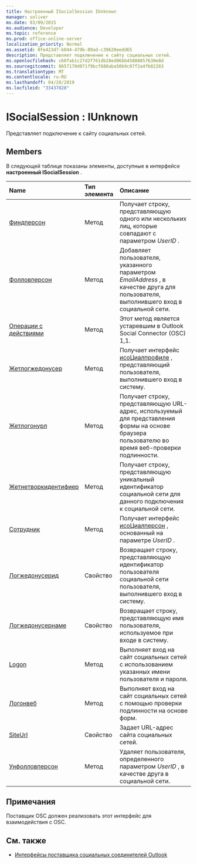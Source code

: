 ```yaml
---
title: Настроенный ISocialSession IUnknown
manager: soliver
ms.date: 03/09/2015
ms.audience: Developer
ms.topic: reference
ms.prod: office-online-server
localization_priority: Normal
ms.assetid: 0fe423d7-b044-479b-89ad-c39620eedd65
description: Представляет подключение к сайту социальных сетей.
ms.openlocfilehash: c60fab1c27d2f761db28ed06bb45080857630e8d
ms.sourcegitcommit: 8657170d071f9bcf680aba50b9c07f2a4fb82283
ms.translationtype: MT
ms.contentlocale: ru-RU
ms.lasthandoff: 04/28/2019
ms.locfileid: "33437828"
---
```

# <a name="isocialsession--iunknown"></a>ISocialSession : IUnknown

Представляет подключение к сайту социальных сетей.
  
## <a name="members"></a>Members

В следующей таблице показаны элементы, доступные в интерфейсе **настроенный ISocialSession** . 
  
|**Name**|**Тип элемента**|**Описание**|
|:-----|:-----|:-----|
|[Финдперсон](isocialsession-findperson.md) <br/> |Метод  <br/> |Получает строку, представляющую одного или нескольких лиц, которые совпадают с параметром _UserID_ .  <br/> |
|[Фолловперсон](isocialsession-followperson.md) <br/> |Метод  <br/> |Добавляет пользователя, указанного параметром _EmailAddress_ , в качестве друга для пользователя, выполнившего вход в социальной сети.  <br/> |
|[Операции с действиями](isocialsession-getactivities.md) <br/> |Метод  <br/> |Этот метод является устаревшим в Outlook Social Connector (OSC) 1,1.  <br/> |
|[Жетлогжедонусер](isocialsession-getloggedonuser.md) <br/> |Метод  <br/> |Получает интерфейс [исоЦиалпрофиле](isocialprofileisocialperson.md) , представляющий пользователя, выполнившего вход в систему.  <br/> |
|[Жетлогонурл](isocialsession-getlogonurl.md) <br/> |Метод  <br/> |Получает строку, представляющую URL-адрес, используемый для представления формы на основе браузера пользователю во время веб-проверки подлинности.  <br/> |
|[Жетнетворкидентифиер](isocialsession-getnetworkidentifier.md) <br/> |Метод  <br/> |Получает строку, представляющую уникальный идентификатор социальной сети для данного подключения к социальной сети.  <br/> |
|[Сотрудник](isocialsession-getperson.md) <br/> |Метод  <br/> |Получает интерфейс [исоЦиалперсон](isocialpersoniunknown.md) , основанный на параметре _UserID_ .  <br/> |
|[Логжедонусерид](isocialsession-loggedonuserid.md) <br/> |Свойство  <br/> |Возвращает строку, представляющую идентификатор пользователя социальной сети пользователя, выполнившего вход в систему.  <br/> |
|[Логжедонусернаме](isocialsession-loggedonusername.md) <br/> |Свойство  <br/> |Возвращает строку, представляющую имя пользователя, используемое при входе в систему.  <br/> |
|[Logon](isocialsession-logon.md) <br/> |Метод  <br/> |Выполняет вход на сайт социальных сетей с использованием указанных имени пользователя и пароля.  <br/> |
|[Логонвеб](isocialsession-logonweb.md) <br/> |Метод  <br/> |Выполняет вход на сайт социальных сетей с помощью проверки подлинности на основе форм.  <br/> |
|[SiteUrl](isocialsession-siteurl.md) <br/> |Свойство  <br/> |Задает URL-адрес сайта социальных сетей.  <br/> |
|[Унфолловперсон](isocialsession-unfollowperson.md) <br/> |Метод  <br/> |Удаляет пользователя, определенного параметром _UserID_ , в качестве друга в социальной сети.  <br/> |
   
## <a name="remarks"></a>Примечания

Поставщик OSC должен реализовать этот интерфейс для взаимодействия с OSC.
  
## <a name="see-also"></a>См. также

- [Интерфейсы поставщика социальных соединителей Outlook](outlook-social-connector-provider-interfaces.md)

